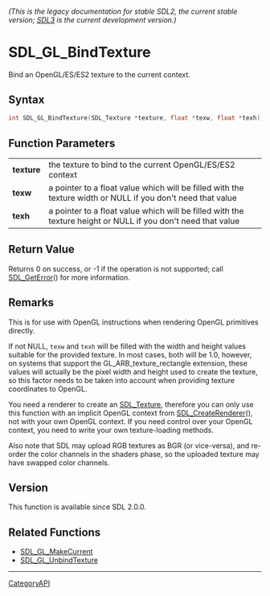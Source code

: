 ###### (This is the legacy documentation for stable SDL2, the current stable version; [SDL3](https://wiki.libsdl.org/SDL3/) is the current development version.)
# SDL_GL_BindTexture

Bind an OpenGL/ES/ES2 texture to the current context.

## Syntax

```c
int SDL_GL_BindTexture(SDL_Texture *texture, float *texw, float *texh);

```

## Function Parameters

|                 |                                                                                                              |
| --------------- | ------------------------------------------------------------------------------------------------------------ |
| **texture**     | the texture to bind to the current OpenGL/ES/ES2 context                                                     |
| **texw**        | a pointer to a float value which will be filled with the texture width or NULL if you don't need that value  |
| **texh**        | a pointer to a float value which will be filled with the texture height or NULL if you don't need that value |

## Return Value

Returns 0 on success, or -1 if the operation is not supported; call
[SDL_GetError](SDL_GetError)() for more information.

## Remarks

This is for use with OpenGL instructions when rendering OpenGL primitives
directly.

If not NULL, `texw` and `texh` will be filled with the width and height
values suitable for the provided texture. In most cases, both will be 1.0,
however, on systems that support the GL_ARB_texture_rectangle extension,
these values will actually be the pixel width and height used to create the
texture, so this factor needs to be taken into account when providing
texture coordinates to OpenGL.

You need a renderer to create an [SDL_Texture](SDL_Texture), therefore you
can only use this function with an implicit OpenGL context from
[SDL_CreateRenderer](SDL_CreateRenderer)(), not with your own OpenGL
context. If you need control over your OpenGL context, you need to write
your own texture-loading methods.

Also note that SDL may upload RGB textures as BGR (or vice-versa), and
re-order the color channels in the shaders phase, so the uploaded texture
may have swapped color channels.

## Version

This function is available since SDL 2.0.0.

## Related Functions

* [SDL_GL_MakeCurrent](SDL_GL_MakeCurrent)
* [SDL_GL_UnbindTexture](SDL_GL_UnbindTexture)

----
[CategoryAPI](CategoryAPI)

